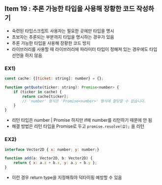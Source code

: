## Item 19 :  추론 가능한 타입을 사용해 장황한 코드 작성하기

- 숙련된 타입스크립트 사용자는 필요한 곳에만 타입을 명시
- 초보자는 추론되는 부분까지 타입을 명시하는 경우가 있음
- 추론 가능한 타입을 사용해 장황한 코드 방지
- 라이브러리를 사용할 때 라이브러리에 파라미터 타입이 정해져 있는 경우에도 타입선언을 하지 않음

### EX1)

```jsx
const cache: {[ticket: string]: number} = {};

function getQuote(ticker: string): Promise<number> {
	if (ticker in cache) {
		return cache[ticker];
		// 'number' 형식은 'Promise<number>' 형식에 할당할 수 없습니다.
	}
}
```

- 리턴 타입은 number | Promise 하지만 if에 number를 리턴하기 때문에 안 됨
- 해결 방법은 리턴 타입을 Promise<number>로 두고 `promise.resolve(값);` 을 리턴

### EX2)

```jsx
interface Vector2D { x: number; y: number;}

function add(a: Vector2D, b: Vector2D) {
	return { x: a.x + b.x, y: a.y + b.y };
}
```

- 이런 경우 return type을 지정해줘야 덕타이핑 예방할 수 있음